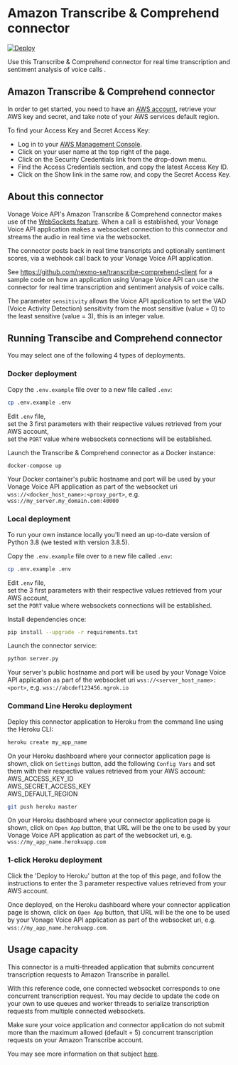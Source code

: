 # Amazon Transcribe & Comprehend connector

[![Deploy](https://www.herokucdn.com/deploy/button.svg)](https://heroku.com/deploy?template=https://github.com/nexmo-se/vg-transcribe-comprehend)

Use this Transcribe & Comprehend connector for real time transcription and sentiment analysis of voice calls .

## Amazon Transcribe & Comprehend connector

In order to get started, you need to have an [AWS account](http://aws.amazon.com), retrieve your AWS key and secret, and take note of your AWS services default region.

To find your Access Key and Secret Access Key:

- Log in to your [AWS Management Console](http://aws.amazon.com/console).
- Click on your user name at the top right of the page.
- Click on the Security Credentials link from the drop-down menu.
- Find the Access Credentials section, and copy the latest Access Key ID.
- Click on the Show link in the same row, and copy the Secret Access Key.

## About this connector

Vonage Voice API's Amazon Transcribe & Comprehend connector makes use of the [WebSockets feature](https://docs.nexmo.com/voice/voice-api/websockets). When a call is established, your Vonage Voice API application makes a websocket connection to this connector and streams the audio in real time via the websocket.

The connector posts back in real time transcripts and optionally sentiment scores, via a webhook call back to your Vonage Voice API application.

See https://github.com/nexmo-se/transcribe-comprehend-client for a sample code on how an application using Vonage Voice API can use the connector for real time transcription and sentiment analysis of voice calls.

The parameter `sensitivity` allows the Voice API application to set the VAD (Voice Activity Detection) sensitivity from the most sensitive (value = 0) to the least sensitive (value = 3), this is an integer value.

## Running Transcibe and Comprehend connector

You may select one of the following 4 types of deployments.

### Docker deployment

Copy the `.env.example` file over to a new file called `.env`:
```bash
cp .env.example .env
```

Edit `.env` file,<br/>
set the 3 first parameters with their respective values retrieved from your AWS account,<br/>
set the `PORT` value where websockets connections will be established.

Launch the Transcribe & Comprehend connector as a Docker instance:

```bash
docker-compose up
```
Your Docker container's public hostname and port will be used by your Vonage Voice API application as part of the websocket uri `wss://<docker_host_name>:<proxy_port>`, e.g. `wss://my_server.my_domain.com:40000`

### Local deployment

To run your own instance locally you'll need an up-to-date version of Python 3.8 (we tested with version 3.8.5).

Copy the `.env.example` file over to a new file called `.env`:

```bash
cp .env.example .env
```

Edit `.env` file,<br/>
set the 3 first parameters with their respective values retrieved from your AWS account,<br/>
set the `PORT` value where websockets connections will be established.

Install dependencies once:
```bash
pip install --upgrade -r requirements.txt
```

Launch the connector service:
```bash
python server.py
```

Your server's public hostname and port will be used by your Vonage Voice API application as part of the websocket uri `wss://<server_host_name>:<port>`, e.g. `wss://abcdef123456.ngrok.io`

### Command Line Heroku deployment

Deploy this connector application to Heroku from the command line using the Heroku CLI:

```bash
heroku create my_app_name
```

On your Heroku dashboard where your connector application page is shown, click on `Settings` button,
add the following `Config Vars` and set them with their respective values retrieved from your AWS account:</br>
AWS_ACCESS_KEY_ID</br>
AWS_SECRET_ACCESS_KEY</br>
AWS_DEFAULT_REGION</br>

```bash
git push heroku master
```

On your Heroku dashboard where your connector application page is shown, click on `Open App` button, that URL will be the one to be used by your Vonage Voice API application as part of the websocket uri, e.g. `wss://my_app_name.herokuapp.com` 

### 1-click Heroku deployment

Click the 'Deploy to Heroku' button at the top of this page, and follow the instructions to enter the 3 parameter respective values retrieved from your AWS account.

Once deployed, on the Heroku dashboard where your connector application page is shown, click on `Open App` button, that URL will be the one to be used by your Vonage Voice API application as part of the websocket uri, e.g. `wss://my_app_name.herokuapp.com`.

## Usage capacity

This connector is a multi-threaded application that submits concurrent transcription requests to Amazon Transcribe in parallel.

With this reference code, one connected websocket corresponds to one concurrent transcription request. You may decide to update the code on your own to use queues and worker threads to serialize transcription requests from multiple connected websockets.

Make sure your voice application and connector application do not submit more than the maximum allowed (default = 5) concurrent transcription requests on your Amazon Transcribe account.

You may see more information on that subject [here](https://docs.aws.amazon.com/transcribe/latest/dg/limits-guidelines.html).
